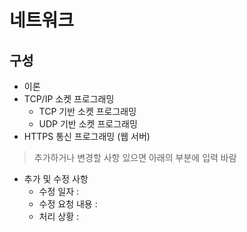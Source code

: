 # 네트워크

## 구성
- 이론
- TCP/IP 소켓 프로그래밍
  - TCP 기반 소켓 프로그래밍
  - UDP 기반 소켓 프로그래밍
- HTTPS 통신 프로그래밍 (웹 서버)


> 추가하거나 변경할 사항 있으면 아래의 부분에 입력 바람

- 추가 및 수정 사항
  - 수정 일자 : 
  - 수정 요청 내용 : 
  - 처리 상황 : 

